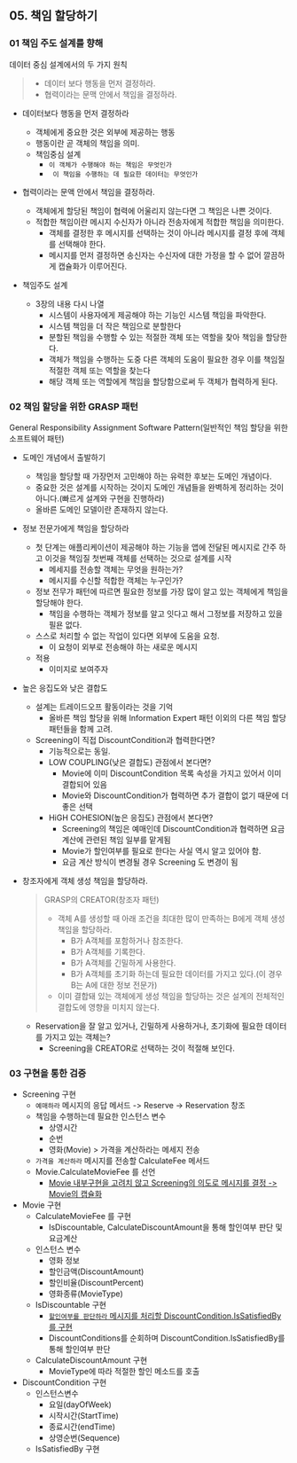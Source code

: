 ## 05. 책임 할당하기

### 01 책임 주도 설계를 향해

데이터 중심 설계에서의 두 가지 원칙

> - 데이터 보다 행동을 먼저 결정하라.
> - 협력이라는 문맥 안에서 책임을 결정하라.

- 데이터보다 행동을 먼저 결정하라
  - 객체에게 중요한 것은 외부에 제공하는 행동
  - 행동이란 곧 객체의 책임을 의미.
  - 책임중심 설계
    - `이 객체가 수행해야 하는 책임은 무엇인가`
    - ` 이 책임을 수행하는 데 필요한 데이터는 무엇인가`


- 협력이라는 문액 안에서 책임을 결정하라.
  - 객체에게 할당된 책임이 협력에 어울리지 않는다면 그 책임은 나쁜 것이다. 
  - 적합한 책임이란 메시지 수신자가 아니라 전송자에게 적합한 책임을 의미한다. 
    - 객체를 결정한 후 메시지를 선택하는 것이 아니라 메시지를 결정 후에 객체를 선택해야 한다. 
    - 메시지를 먼저 결정하면 송신자는 수신자에 대한 가정을 할 수 없어 깔끔하게 캡슐화가 이루어진다.


- 책임주도 설계 
  - 3장의 내용 다시 나열
    - 시스템이 사용자에게 제공해야 하는 기능인 시스템 책임을 파악한다.
    - 시스템 책임을 더 작은 책임으로 분할한다
    - 분할된 책임을 수행할 수 있는 적절한 객체 또는 역할을 찾아 책임을 할당한다.
    - 객체가 책임을 수행하는 도중 다른 객체의 도움이 필요한 경우 이를 책임질 적절한 객체 또는 역할을 찾는다
    - 해당 객체 또는 역할에게 책임을 할당함으로써 두 객체가 협력하게 된다. 


### 02 책임 할당을 위한 GRASP 패턴

General Responsibility Assignment Software Pattern(일반적인 책임 할당을 위한 소프트웨어 패턴)

- 도메인 개념에서 출발하기
    - 책임을 할당할 때 가장먼저 고민해야 하는 유력한 후보는 도메인 개념이다. 
    - 중요한 것은 설계를 시작하는 것이지 도메인 개념들을 완벽하게 정리하는 것이 아니다.(빠르게 설계와 구현을 진행하라)
    - 올바른 도메인 모델이란 존재하지 않는다.

- 정보 전문가에게 책임을 할당하라
  - 첫 단계는 애플리케이션이 제공해야 하는 기능을 앱에 전달된 메시지로 간주 하고 이것을 책임질 첫번째 객체를 선택하는 것으로 설계를 시작
    - 메세지를 전송할 객체는 무엇을 원하는가?
    - 메시지를 수신할 적합한 객체는 누구인가?
  - 정보 전무가 패턴에 따르면 필요한 정보를 가장 많이 알고 있는 객체에게 책임을 할당해야 한다. 
    - 책임을 수행하는 객체가 정보를 알고 잇다고 해서 그정보를 저장하고 있을 필욘 없다. 
  - 스스로 처리할 수 없는 작업이 있다면 외부에 도움을 요청.
    - 이 요청이 외부로 전송해야 하는 새로운 메시지
  - 적용 
    - 이미지로 보여주자 

- 높은 응집도와 낮은 결합도
  - 설계는 트레이드오프 활동이라는 것을 기억
    - 올바른 책임 할당을 위해 Information Expert 패턴 이외의 다른 책임 할당 패턴들을 함께 고려. 
  - Screening이 직접 DiscountCondition과 협력한다면?
    - 기능적으로는 동일. 
    - LOW COUPLING(낮은 결합도) 관점에서 본다면?
      - Movie에 이미 DiscountCondition 목록 속성을 가지고 있어서 이미 결합되어 있음
      - Movie와 DiscountCondition가 협력하면 추가 결합이 없기 때문에 더 좋은 선택
    - HiGH COHESION(높은 응집도) 관점에서 본다면?
      - Screening의 책임은 예매인데 DiscountCondition과 협력하면 요금계산에 관련된 책임 일부를 맡게됨
      - Movie가 할인여부를 필요로 한다는 사실 역시 알고 있어야 함.
      - 요금 계산 방식이 변경될 경우 Screening 도 변경이 됨


- 창조자에게 객체 생성 책임을 할당하라. 
  > GRASP의 CREATOR(창조자 패턴)
  >- 객체 A를 생성할 때 아래 조건을 최대한 많이 만족하는 B에게 객체 생성 책임을 할당하라. 
  >    - B가 A객체를 포함하거나 참조한다.
  >    - B가 A객체를 기록한다.
  >    - B가 A객체를 긴밀하게 사용한다.
  >    - B가 A객체를 초기화 하는데 필요한 데이터를 가지고 있다.(이 경우 B는 A에 대한 정보 전문가)
  >  - 이미 결합돼 있는 객체에게 생성 책임을 할당하는 것은 설계의 전체적인 결합도에 영향을 미치지 않는다. 

  - Reservation을 잘 알고 있거나, 긴밀하게 사용하거나, 초기화에 필요한 데이터를 가지고 있는 객체는?
    - Screening을 CREATOR로 선택하는 것이 적절해 보인다.

### 03 구현을 통한 검증 
- Screening 구현
  - `예매하라` 메시지의 응답 메서드 -> Reserve -> Reservation 창조
  - 책임을 수행하는데 필요한 인스턴스 변수
    - 상영시간 
    - 순번  
    - 영화(Movie) > 가격을 계산하라는 메세지 전송
  - `가격을 계산하라` 메시지를 전송할 CalculateFee 메서드
  - Movie.CalculateMovieFee 를 선언
    - <U>Movie 내부구현을 고려치 않고 Screening의 의도로 메시지를 결정 -> Movie의 캡슐화</U>
- Movie 구현
  - CalculateMovieFee 를 구현
    - IsDiscountable, CalculateDiscountAmount을 통해 할인여부 판단 및 요금계산
  - 인스턴스 변수
    - 영화 정보
    - 할인금액(DiscountAmount)
    - 할인비율(DiscountPercent)
    - 영화종류(MovieType)
  - IsDiscountable 구현
    - <U> `할인여부를 판단하라` 메시지를 처리할 DiscountCondition.IsSatisfiedBy 를 구현 </U>
    - DiscountConditions를 순회하며 DiscountCondition.IsSatisfiedBy를 통해 할인여부 판단 
  - CalculateDiscountAmount 구현
    - MovieType에 따라 적절한 할인 메소드를 호출
- DiscountCondition 구현
  - 인스턴스변수
    - 요일(dayOfWeek)
    - 시작시간(StartTime)
    - 종료시간(endTime)
    - 상영순번(Sequence)
  - IsSatisfiedBy 구현
